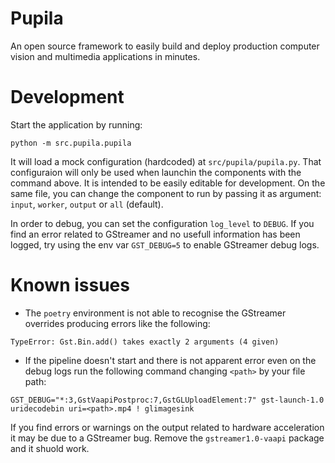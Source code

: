 # Pupila

An open source framework to easily build and deploy production computer vision and multimedia applications in minutes.

# Development

Start the application by running:

```console
python -m src.pupila.pupila
```

It will load a mock configuration (hardcoded) at `src/pupila/pupila.py`.
That configuraion will only be used when launchin the components with the command above. It is intended to be easily editable for development.
On the same file, you can change the component to run by passing it as argument: `input`, `worker`, `output` or `all` (default).

In order to debug, you can set the configuration `log_level` to `DEBUG`.
If you find an error related to GStreamer and no usefull information has been logged, try using the env var `GST_DEBUG=5` to enable GStreamer debug logs.

# Known issues

* The `poetry` environment is not able to recognise the GStreamer overrides producing errors like the following:
```
TypeError: Gst.Bin.add() takes exactly 2 arguments (4 given)
```

* If the pipeline doesn't start and there is not apparent error even on the debug logs run the following command changing `<path>` by your file path:

```console
GST_DEBUG="*:3,GstVaapiPostproc:7,GstGLUploadElement:7" gst-launch-1.0 uridecodebin uri=<path>.mp4 ! glimagesink
```

If you find errors or warnings on the output related to hardware acceleration it may be due to a GStreamer bug. Remove the `gstreamer1.0-vaapi` package and it shuold work.